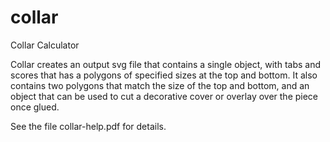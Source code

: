 # collar
 Collar Calculator

 Collar creates an output svg file that contains a single object, with tabs and scores that has a polygons of  specified sizes at the top and bottom. It also contains two polygons that match the size of the top and bottom, and an object that can be used to cut a decorative cover or overlay over the piece once glued.
 
See the file collar-help.pdf for details.